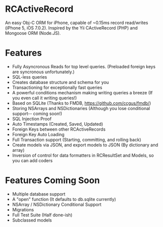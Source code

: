 RCActiveRecord
==============

An easy Obj-C ORM for iPhone, capable of ~0.15ms record read/writes (iPhone 5, iOS 7.0.2). 
Inspired by the Yii CActiveRecord (PHP) and Mongoose ORM (Node.JS).

Features
==========
* Fully Asyncronous Reads for top level queries. (Preloaded foreign keys are syncronous unfortunately.)
* SQL-less queries
* Creates database structure and schema for you
* Transactioning for exceptionally fast queries
* A powerful conditions mechanism making writing queries a breeze (If you even call it writing queries!)
* Based on SQLite (Thanks to FMDB, https://github.com/ccgus/fmdb/)
* Storing NSArrays and NSDictionaries (Although you lose conditional support-- coming soon!)
* SQL Injection Proof
* Auto Timestamps (Created, Saved, Updated)
* Foreign Keys between other RCActiveRecords
* Foreign Key Auto Loading
* Full Transaction support (Starting, committing, and rolling back)
* Create models via JSON, and export models to JSON (By dictionary and array)
* Inversion of control for data formatters in RCResultSet and Models, so you can add coders

Features Coming Soon
==========
* Multiple database support
* A "open" function (It defaults to db.sqlite currently)
* NSArray / NSDictionary Conditional Support
* Migrations
* Full Test Suite (Half done-ish)
* Subclassed models
